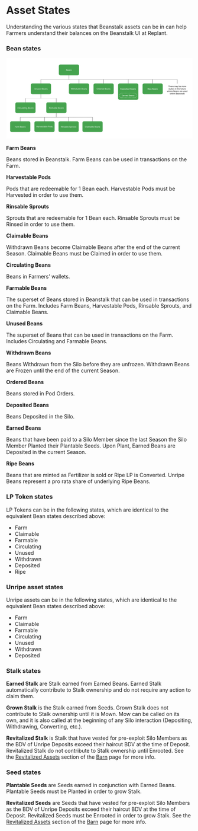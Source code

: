 # Asset States

Understanding the various states that Beanstalk assets can be in can help Farmers understand their balances on the Beanstalk UI at Replant.

### Bean states

![](../.gitbook/assets/states.png)

**Farm Beans**

Beans stored in Beanstalk. Farm Beans can be used in transactions on the Farm.

**Harvestable Pods**

Pods that are redeemable for 1 Bean each. Harvestable Pods must be Harvested in order to use them.

**Rinsable Sprouts**

Sprouts that are redeemable for 1 Bean each. Rinsable Sprouts must be Rinsed in order to use them.

**Claimable Beans**

Withdrawn Beans become Claimable Beans after the end of the current Season. Claimable Beans must be Claimed in order to use them.

**Circulating Beans**

Beans in Farmers’ wallets.

**Farmable Beans**

The superset of Beans stored in Beanstalk that can be used in transactions on the Farm. Includes Farm Beans, Harvestable Pods, Rinsable Sprouts, and Claimable Beans.

**Unused Beans**

The superset of Beans that can be used in transactions on the Farm. Includes Circulating and Farmable Beans.

**Withdrawn Beans**

Beans Withdrawn from the Silo before they are unfrozen. Withdrawn Beans are Frozen until the end of the current Season.

**Ordered Beans**

Beans stored in Pod Orders.

**Deposited Beans**

Beans Deposited in the Silo.

**Earned Beans**

Beans that have been paid to a Silo Member since the last Season the Silo Member Planted their Plantable Seeds. Upon Plant, Earned Beans are Deposited in the current Season.

**Ripe Beans**

Beans that are minted as Fertilizer is sold or Ripe LP is Converted. Unripe Beans represent a pro rata share of underlying Ripe Beans.

### **LP Token states**

LP Tokens can be in the following states, which are identical to the equivalent Bean states described above:

* Farm
* Claimable
* Farmable
* Circulating
* Unused
* Withdrawn
* Deposited
* Ripe

### **Unripe asset states**

Unripe assets can be in the following states, which are identical to the equivalent Bean states described above:

* Farm
* Claimable
* Farmable
* Circulating
* Unused
* Withdrawn
* Deposited

### **Stalk states**

**Earned Stalk** are Stalk earned from Earned Beans. Earned Stalk automatically contribute to Stalk ownership and do not require any action to claim them.

**Grown Stalk** is the Stalk earned from Seeds. Grown Stalk does not contribute to Stalk ownership until it is Mown. Mow can be called on its own, and it is also called at the beginning of any Silo interaction (Depositing, Withdrawing, Converting, etc.).

**Revitalized Stalk** is Stalk that have vested for pre-exploit Silo Members as the BDV of Unripe Deposits exceed their haircut BDV at the time of Deposit. Revitalized Stalk do not contribute to Stalk ownership until Enrooted. See the [Revitalized Assets](../farm/barn.md#revitalized-assets) section of the [Barn](../farm/barn.md) page for more info.

### **Seed states**

**Plantable Seeds** are Seeds earned in conjunction with Earned Beans. Plantable Seeds must be Planted in order to grow Stalk.

**Revitalized Seeds** are Seeds that have vested for pre-exploit Silo Members as the BDV of Unripe Deposits exceed their haircut BDV at the time of Deposit. Revitalized Seeds must be Enrooted in order to grow Stalk. See the [Revitalized Assets](../farm/barn.md#revitalized-assets) section of the [Barn](../farm/barn.md) page for more info.
